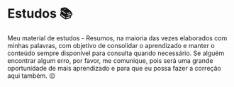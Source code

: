 # Estudos 📚
Meu material de estudos - Resumos, na maioria das vezes elaborados com minhas palavras, com objetivo de consolidar o aprendizado e manter o conteúdo sempre disponível para consulta quando necessário.
Se alguém encontrar algum erro, por favor, me comunique, pois será uma grande oportunidade de mais aprendizado e para que eu possa fazer a correção aqui também. 😉


